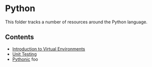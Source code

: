 # Python
This folder tracks a number of resources around the Python language. 

## Contents
- [Introduction to Virtual Environments](./virtualenvs/)
- [Unit Testing](./unittesting/)
- [Pythonic](./pythonic/)
foo
